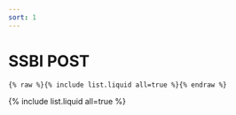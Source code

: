 ```yaml
---
sort: 1
---
```


# SSBI POST

```
{% raw %}{% include list.liquid all=true %}{% endraw %}
```

{% include list.liquid all=true %}
